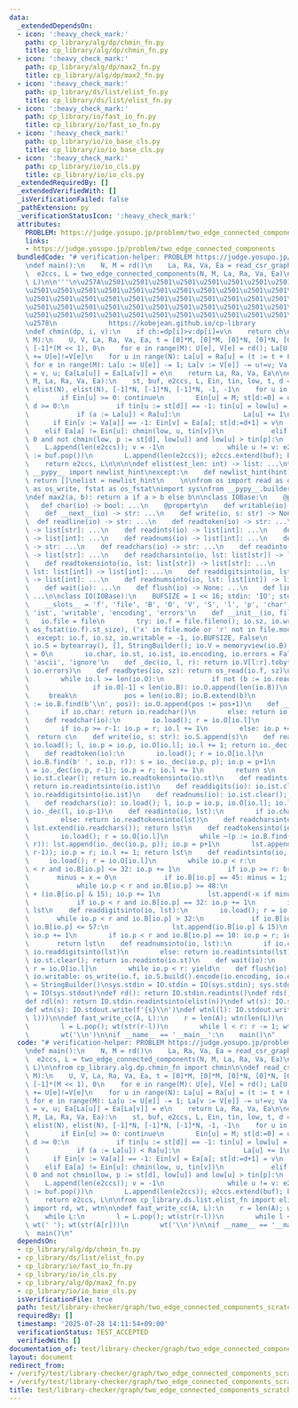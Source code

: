 ```yaml
---
data:
  _extendedDependsOn:
  - icon: ':heavy_check_mark:'
    path: cp_library/alg/dp/chmin_fn.py
    title: cp_library/alg/dp/chmin_fn.py
  - icon: ':heavy_check_mark:'
    path: cp_library/alg/dp/max2_fn.py
    title: cp_library/alg/dp/max2_fn.py
  - icon: ':heavy_check_mark:'
    path: cp_library/ds/list/elist_fn.py
    title: cp_library/ds/list/elist_fn.py
  - icon: ':heavy_check_mark:'
    path: cp_library/io/fast_io_fn.py
    title: cp_library/io/fast_io_fn.py
  - icon: ':heavy_check_mark:'
    path: cp_library/io/io_base_cls.py
    title: cp_library/io/io_base_cls.py
  - icon: ':heavy_check_mark:'
    path: cp_library/io/io_cls.py
    title: cp_library/io/io_cls.py
  _extendedRequiredBy: []
  _extendedVerifiedWith: []
  _isVerificationFailed: false
  _pathExtension: py
  _verificationStatusIcon: ':heavy_check_mark:'
  attributes:
    PROBLEM: https://judge.yosupo.jp/problem/two_edge_connected_components
    links:
    - https://judge.yosupo.jp/problem/two_edge_connected_components
  bundledCode: "# verification-helper: PROBLEM https://judge.yosupo.jp/problem/two_edge_connected_components\n\
    \ndef main():\n    N, M = rd()\n    La, Ra, Va, Ea = read_csr_graph(N, M)\n  \
    \  e2ccs, L = two_edge_connected_components(N, M, La, Ra, Va, Ea)\n    fast_write_cc(e2ccs,\
    \ L)\n\n'''\n\u257A\u2501\u2501\u2501\u2501\u2501\u2501\u2501\u2501\u2501\u2501\
    \u2501\u2501\u2501\u2501\u2501\u2501\u2501\u2501\u2501\u2501\u2501\u2501\u2501\
    \u2501\u2501\u2501\u2501\u2501\u2501\u2501\u2501\u2501\u2501\u2501\u2501\u2501\
    \u2501\u2501\u2501\u2501\u2501\u2501\u2501\u2501\u2501\u2501\u2501\u2501\u2501\
    \u2501\u2501\u2501\u2501\u2501\u2501\u2501\u2501\u2501\u2501\u2501\u2501\u2501\
    \u2578\n             https://kobejean.github.io/cp-library               \n'''\n\
    \ndef chmin(dp, i, v):\n    if ch:=dp[i]>v:dp[i]=v\n    return ch\n\ndef read_csr_graph(N,\
    \ M):\n    U, V, La, Ra, Va, Ea, t = [0]*M, [0]*M, [0]*N, [0]*N, [0]*(M << 1),\
    \ [-1]*(M << 1), 0\n    for e in range(M): U[e], V[e] = rd(); La[U[e]] += 1; La[V[e]]\
    \ += U[e]!=V[e]\n    for u in range(N): La[u] = Ra[u] = (t := t + La[u])\n   \
    \ for e in range(M): La[u := U[e]] -= 1; La[v := V[e]] -= u!=v; Va[La[u]], Va[La[v]]\
    \ = v, u; Ea[La[u]] = Ea[La[v]] = e\n    return La, Ra, Va, Ea\n\ndef two_edge_connected_components(N,\
    \ M, La, Ra, Va, Ea):\n    st, buf, e2ccs, L, Ein, tin, low, t, d = [0]*N, elist(N),\
    \ elist(N), elist(N), [-1]*N, [-1]*N, [-1]*N, -1, -1\n    for u in range(N):\n\
    \        if Ein[u] >= 0: continue\n        Ein[u] = M; st[d:=0] = u\n        while\
    \ d >= 0:\n            if tin[u := st[d]] == -1: tin[u] = low[u] = (t:=t+1); buf.append(u)\n\
    \            if (a := La[u]) < Ra[u]:\n                La[u] += 1\n          \
    \      if Ein[v := Va[a]] == -1: Ein[v] = Ea[a]; st[d:=d+1] = v\n            \
    \    elif Ea[a] != Ein[u]: chmin(low, u, tin[v])\n            elif (d:=d-1) >=\
    \ 0 and not chmin(low, p := st[d], low[u]) and low[u] > tin[p]:\n            \
    \    L.append(len(e2ccs)); v = -1\n                while u != v: e2ccs.append(v\
    \ := buf.pop())\n        L.append(len(e2ccs)); e2ccs.extend(buf); buf.clear()\n\
    \    return e2ccs, L\n\n\n\ndef elist(est_len: int) -> list: ...\ntry:\n    from\
    \ __pypy__ import newlist_hint\nexcept:\n    def newlist_hint(hint):\n       \
    \ return []\nelist = newlist_hint\n    \n\nfrom os import read as os_read, write\
    \ as os_write, fstat as os_fstat\nimport sys\nfrom __pypy__.builders import StringBuilder\n\
    \ndef max2(a, b): return a if a > b else b\n\nclass IOBase:\n    @property\n \
    \   def char(io) -> bool: ...\n    @property\n    def writable(io) -> bool: ...\n\
    \    def __next__(io) -> str: ...\n    def write(io, s: str) -> None: ...\n  \
    \  def readline(io) -> str: ...\n    def readtoken(io) -> str: ...\n    def readtokens(io)\
    \ -> list[str]: ...\n    def readints(io) -> list[int]: ...\n    def readdigits(io)\
    \ -> list[int]: ...\n    def readnums(io) -> list[int]: ...\n    def readchar(io)\
    \ -> str: ...\n    def readchars(io) -> str: ...\n    def readinto(io, lst: list[str])\
    \ -> list[str]: ...\n    def readcharsinto(io, lst: list[str]) -> list[str]: ...\n\
    \    def readtokensinto(io, lst: list[str]) -> list[str]: ...\n    def readintsinto(io,\
    \ lst: list[int]) -> list[int]: ...\n    def readdigitsinto(io, lst: list[int])\
    \ -> list[int]: ...\n    def readnumsinto(io, lst: list[int]) -> list[int]: ...\n\
    \    def wait(io): ...\n    def flush(io) -> None: ...\n    def line(io) -> list[str]:\
    \ ...\n\nclass IO(IOBase):\n    BUFSIZE = 1 << 16; stdin: 'IO'; stdout: 'IO'\n\
    \    __slots__ = 'f', 'file', 'B', 'O', 'V', 'S', 'l', 'p', 'char', 'sz', 'st',\
    \ 'ist', 'writable', 'encoding', 'errors'\n    def __init__(io, file):\n     \
    \   io.file = file\n        try: io.f = file.fileno(); io.sz, io.writable = max2(io.BUFSIZE,\
    \ os_fstat(io.f).st_size), ('x' in file.mode or 'r' not in file.mode)\n      \
    \  except: io.f, io.sz, io.writable = -1, io.BUFSIZE, False\n        io.B, io.O,\
    \ io.S = bytearray(), [], StringBuilder(); io.V = memoryview(io.B); io.l = io.p\
    \ = 0\n        io.char, io.st, io.ist, io.encoding, io.errors = False, [], [],\
    \ 'ascii', 'ignore'\n    def _dec(io, l, r): return io.V[l:r].tobytes().decode(io.encoding,\
    \ io.errors)\n    def readbytes(io, sz): return os_read(io.f, sz)\n    def load(io):\n\
    \        while io.l >= len(io.O):\n            if not (b := io.readbytes(io.sz)):\n\
    \                if io.O[-1] < len(io.B): io.O.append(len(io.B))\n           \
    \     break\n            pos = len(io.B); io.B.extend(b)\n            while ~(pos\
    \ := io.B.find(b'\\n', pos)): io.O.append(pos := pos+1)\n    def __next__(io):\n\
    \        if io.char: return io.readchar()\n        else: return io.readtoken()\n\
    \    def readchar(io):\n        io.load(); r = io.O[io.l]\n        c = chr(io.B[io.p])\n\
    \        if io.p >= r-1: io.p = r; io.l += 1\n        else: io.p += 1\n      \
    \  return c\n    def write(io, s: str): io.S.append(s)\n    def readline(io):\
    \ io.load(); l, io.p = io.p, io.O[io.l]; io.l += 1; return io._dec(l, io.p)\n\
    \    def readtoken(io):\n        io.load(); r = io.O[io.l]\n        if ~(p :=\
    \ io.B.find(b' ', io.p, r)): s = io._dec(io.p, p); io.p = p+1\n        else: s\
    \ = io._dec(io.p, r-1); io.p = r; io.l += 1\n        return s\n    def readtokens(io):\
    \ io.st.clear(); return io.readtokensinto(io.st)\n    def readints(io): io.ist.clear();\
    \ return io.readintsinto(io.ist)\n    def readdigits(io): io.ist.clear(); return\
    \ io.readdigitsinto(io.ist)\n    def readnums(io): io.ist.clear(); return io.readnumsinto(io.ist)\n\
    \    def readchars(io): io.load(); l, io.p = io.p, io.O[io.l]; io.l += 1; return\
    \ io._dec(l, io.p-1)\n    def readinto(io, lst):\n        if io.char: return io.readcharsinto(lst)\n\
    \        else: return io.readtokensinto(lst)\n    def readcharsinto(io, lst):\
    \ lst.extend(io.readchars()); return lst\n    def readtokensinto(io, lst): \n\
    \        io.load(); r = io.O[io.l]\n        while ~(p := io.B.find(b' ', io.p,\
    \ r)): lst.append(io._dec(io.p, p)); io.p = p+1\n        lst.append(io._dec(io.p,\
    \ r-1)); io.p = r; io.l += 1; return lst\n    def readintsinto(io, lst):\n   \
    \     io.load(); r = io.O[io.l]\n        while io.p < r:\n            while io.p\
    \ < r and io.B[io.p] <= 32: io.p += 1\n            if io.p >= r: break\n     \
    \       minus = x = 0\n            if io.B[io.p] == 45: minus = 1; io.p += 1\n\
    \            while io.p < r and io.B[io.p] >= 48:\n                x = x * 10\
    \ + (io.B[io.p] & 15); io.p += 1\n            lst.append(-x if minus else x)\n\
    \            if io.p < r and io.B[io.p] == 32: io.p += 1\n        io.l += 1; return\
    \ lst\n    def readdigitsinto(io, lst):\n        io.load(); r = io.O[io.l]\n \
    \       while io.p < r and io.B[io.p] > 32:\n            if io.B[io.p] >= 48 and\
    \ io.B[io.p] <= 57:\n                lst.append(io.B[io.p] & 15)\n           \
    \ io.p += 1\n        if io.p < r and io.B[io.p] == 10: io.p = r; io.l += 1\n \
    \       return lst\n    def readnumsinto(io, lst):\n        if io.char: return\
    \ io.readdigitsinto(lst)\n        else: return io.readintsinto(lst)\n    def line(io):\
    \ io.st.clear(); return io.readinto(io.st)\n    def wait(io):\n        io.load();\
    \ r = io.O[io.l]\n        while io.p < r: yield\n    def flush(io):\n        if\
    \ io.writable: os_write(io.f, io.S.build().encode(io.encoding, io.errors)); io.S\
    \ = StringBuilder()\nsys.stdin = IO.stdin = IO(sys.stdin); sys.stdout = IO.stdout\
    \ = IO(sys.stdout)\ndef rd(): return IO.stdin.readints()\ndef rds(): return IO.stdin.__next__()\n\
    def rdl(n): return IO.stdin.readintsinto(elist(n))\ndef wt(s): IO.stdout.write(s)\n\
    def wtn(s): IO.stdout.write(f'{s}\\n')\ndef wtnl(l): IO.stdout.write(' '.join(map(str,\
    \ l)))\n\ndef fast_write_cc(A, L):\n    r = len(A); wtn(len(L))\n    while L:\n\
    \        l = L.pop(); wt(str(r-l))\n        while l < r: r -= 1; wt(' '); wt(str(A[r]))\n\
    \        wt('\\n')\n\nif __name__ == '__main__':\n    main()\n"
  code: "# verification-helper: PROBLEM https://judge.yosupo.jp/problem/two_edge_connected_components\n\
    \ndef main():\n    N, M = rd()\n    La, Ra, Va, Ea = read_csr_graph(N, M)\n  \
    \  e2ccs, L = two_edge_connected_components(N, M, La, Ra, Va, Ea)\n    fast_write_cc(e2ccs,\
    \ L)\n\nfrom cp_library.alg.dp.chmin_fn import chmin\n\ndef read_csr_graph(N,\
    \ M):\n    U, V, La, Ra, Va, Ea, t = [0]*M, [0]*M, [0]*N, [0]*N, [0]*(M << 1),\
    \ [-1]*(M << 1), 0\n    for e in range(M): U[e], V[e] = rd(); La[U[e]] += 1; La[V[e]]\
    \ += U[e]!=V[e]\n    for u in range(N): La[u] = Ra[u] = (t := t + La[u])\n   \
    \ for e in range(M): La[u := U[e]] -= 1; La[v := V[e]] -= u!=v; Va[La[u]], Va[La[v]]\
    \ = v, u; Ea[La[u]] = Ea[La[v]] = e\n    return La, Ra, Va, Ea\n\ndef two_edge_connected_components(N,\
    \ M, La, Ra, Va, Ea):\n    st, buf, e2ccs, L, Ein, tin, low, t, d = [0]*N, elist(N),\
    \ elist(N), elist(N), [-1]*N, [-1]*N, [-1]*N, -1, -1\n    for u in range(N):\n\
    \        if Ein[u] >= 0: continue\n        Ein[u] = M; st[d:=0] = u\n        while\
    \ d >= 0:\n            if tin[u := st[d]] == -1: tin[u] = low[u] = (t:=t+1); buf.append(u)\n\
    \            if (a := La[u]) < Ra[u]:\n                La[u] += 1\n          \
    \      if Ein[v := Va[a]] == -1: Ein[v] = Ea[a]; st[d:=d+1] = v\n            \
    \    elif Ea[a] != Ein[u]: chmin(low, u, tin[v])\n            elif (d:=d-1) >=\
    \ 0 and not chmin(low, p := st[d], low[u]) and low[u] > tin[p]:\n            \
    \    L.append(len(e2ccs)); v = -1\n                while u != v: e2ccs.append(v\
    \ := buf.pop())\n        L.append(len(e2ccs)); e2ccs.extend(buf); buf.clear()\n\
    \    return e2ccs, L\n\nfrom cp_library.ds.list.elist_fn import elist\nfrom cp_library.io.fast_io_fn\
    \ import rd, wt, wtn\n\ndef fast_write_cc(A, L):\n    r = len(A); wtn(len(L))\n\
    \    while L:\n        l = L.pop(); wt(str(r-l))\n        while l < r: r -= 1;\
    \ wt(' '); wt(str(A[r]))\n        wt('\\n')\n\nif __name__ == '__main__':\n  \
    \  main()\n"
  dependsOn:
  - cp_library/alg/dp/chmin_fn.py
  - cp_library/ds/list/elist_fn.py
  - cp_library/io/fast_io_fn.py
  - cp_library/io/io_cls.py
  - cp_library/alg/dp/max2_fn.py
  - cp_library/io/io_base_cls.py
  isVerificationFile: true
  path: test/library-checker/graph/two_edge_connected_components_scratch.test.py
  requiredBy: []
  timestamp: '2025-07-28 14:11:54+09:00'
  verificationStatus: TEST_ACCEPTED
  verifiedWith: []
documentation_of: test/library-checker/graph/two_edge_connected_components_scratch.test.py
layout: document
redirect_from:
- /verify/test/library-checker/graph/two_edge_connected_components_scratch.test.py
- /verify/test/library-checker/graph/two_edge_connected_components_scratch.test.py.html
title: test/library-checker/graph/two_edge_connected_components_scratch.test.py
---
```

